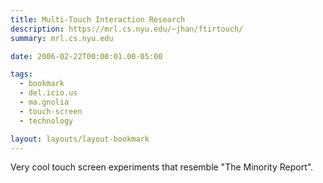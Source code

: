 ```yaml
---
title: Multi-Touch Interaction Research
description: https://mrl.cs.nyu.edu/~jhan/ftirtouch/
summary: mrl.cs.nyu.edu

date: 2006-02-22T00:00:01.00-05:00

tags:
  - bookmark
  - del.icio.us
  - ma.gnolia
  - touch-screen
  - technology

layout: layouts/layout-bookmark
---
```

Very cool touch screen experiments that resemble "The Minority Report".